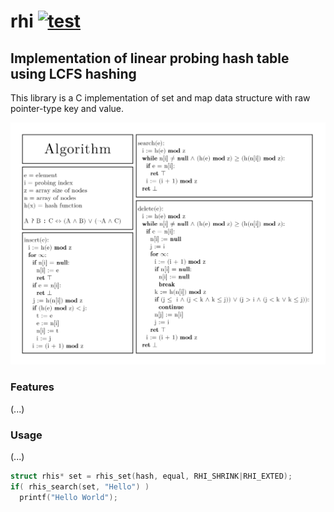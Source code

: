 # rhi [![test](https://github.com/reshifr/rhi/actions/workflows/test.yml/badge.svg?branch=master)](https://github.com/reshifr/rhi/actions/workflows/test.yml)

## Implementation of linear probing hash table using LCFS hashing

This library is a C implementation of set and map data structure with raw pointer-type key and value.

<img src="https://github.com/reshifr/rhi/blob/master/docs/algorithm-illustration.jpg?raw=true" alt="Algorithm Illustration" width="640"/>

### Features

(...)

### Usage

(...)

```c
struct rhis* set = rhis_set(hash, equal, RHI_SHRINK|RHI_EXTED);
if( rhis_search(set, "Hello") )
  printf("Hello World");
```
